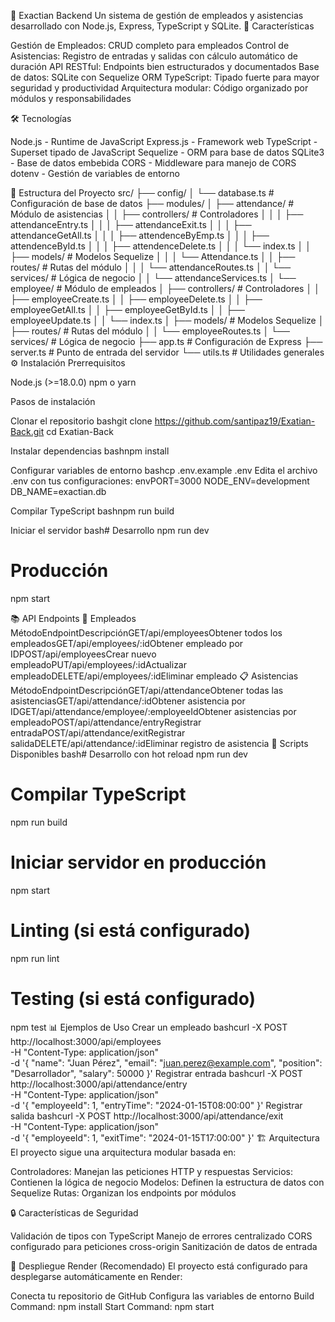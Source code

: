 🏢 Exactian Backend
Un sistema de gestión de empleados y asistencias desarrollado con Node.js, Express, TypeScript y SQLite.
🚀 Características

Gestión de Empleados: CRUD completo para empleados
Control de Asistencias: Registro de entradas y salidas con cálculo automático de duración
API RESTful: Endpoints bien estructurados y documentados
Base de datos: SQLite con Sequelize ORM
TypeScript: Tipado fuerte para mayor seguridad y productividad
Arquitectura modular: Código organizado por módulos y responsabilidades

🛠️ Tecnologías

Node.js - Runtime de JavaScript
Express.js - Framework web
TypeScript - Superset tipado de JavaScript
Sequelize - ORM para base de datos
SQLite3 - Base de datos embebida
CORS - Middleware para manejo de CORS
dotenv - Gestión de variables de entorno

📁 Estructura del Proyecto
src/
├── config/
│   └── database.ts          # Configuración de base de datos
├── modules/
│   ├── attendance/          # Módulo de asistencias
│   │   ├── controllers/     # Controladores
│   │   │   ├── attendanceEntry.ts
│   │   │   ├── attendanceExit.ts
│   │   │   ├── attendanceGetAll.ts
│   │   │   ├── attendenceByEmp.ts
│   │   │   ├── attendenceById.ts
│   │   │   ├── attendenceDelete.ts
│   │   │   └── index.ts
│   │   ├── models/          # Modelos Sequelize
│   │   │   └── Attendance.ts
│   │   ├── routes/          # Rutas del módulo
│   │   │   └── attendanceRoutes.ts
│   │   └── services/        # Lógica de negocio
│   │       └── attendanceServices.ts
│   └── employee/            # Módulo de empleados
│       ├── controllers/     # Controladores
│       │   ├── employeeCreate.ts
│       │   ├── employeeDelete.ts
│       │   ├── employeeGetAll.ts
│       │   ├── employeeGetById.ts
│       │   ├── employeeUpdate.ts
│       │   └── index.ts
│       ├── models/          # Modelos Sequelize
│       ├── routes/          # Rutas del módulo
│       │   └── employeeRoutes.ts
│       └── services/        # Lógica de negocio
├── app.ts                   # Configuración de Express
├── server.ts               # Punto de entrada del servidor
└── utils.ts                # Utilidades generales
⚙️ Instalación
Prerrequisitos

Node.js (>=18.0.0)
npm o yarn

Pasos de instalación

Clonar el repositorio
bashgit clone https://github.com/santipaz19/Exatian-Back.git
cd Exatian-Back

Instalar dependencias
bashnpm install

Configurar variables de entorno
bashcp .env.example .env
Edita el archivo .env con tus configuraciones:
envPORT=3000
NODE_ENV=development
DB_NAME=exactian.db

Compilar TypeScript
bashnpm run build

Iniciar el servidor
bash# Desarrollo
npm run dev

# Producción
npm start


📚 API Endpoints
👥 Empleados
MétodoEndpointDescripciónGET/api/employeesObtener todos los empleadosGET/api/employees/:idObtener empleado por IDPOST/api/employeesCrear nuevo empleadoPUT/api/employees/:idActualizar empleadoDELETE/api/employees/:idEliminar empleado
📋 Asistencias
MétodoEndpointDescripciónGET/api/attendanceObtener todas las asistenciasGET/api/attendance/:idObtener asistencia por IDGET/api/attendance/employee/:employeeIdObtener asistencias por empleadoPOST/api/attendance/entryRegistrar entradaPOST/api/attendance/exitRegistrar salidaDELETE/api/attendance/:idEliminar registro de asistencia
🔧 Scripts Disponibles
bash# Desarrollo con hot reload
npm run dev

# Compilar TypeScript
npm run build

# Iniciar servidor en producción
npm start

# Linting (si está configurado)
npm run lint

# Testing (si está configurado)
npm test
📊 Ejemplos de Uso
Crear un empleado
bashcurl -X POST http://localhost:3000/api/employees \
  -H "Content-Type: application/json" \
  -d '{
    "name": "Juan Pérez",
    "email": "juan.perez@example.com",
    "position": "Desarrollador",
    "salary": 50000
  }'
Registrar entrada
bashcurl -X POST http://localhost:3000/api/attendance/entry \
  -H "Content-Type: application/json" \
  -d '{
    "employeeId": 1,
    "entryTime": "2024-01-15T08:00:00"
  }'
Registrar salida
bashcurl -X POST http://localhost:3000/api/attendance/exit \
  -H "Content-Type: application/json" \
  -d '{
    "employeeId": 1,
    "exitTime": "2024-01-15T17:00:00"
  }'
🏗️ Arquitectura
El proyecto sigue una arquitectura modular basada en:

Controladores: Manejan las peticiones HTTP y respuestas
Servicios: Contienen la lógica de negocio
Modelos: Definen la estructura de datos con Sequelize
Rutas: Organizan los endpoints por módulos

🔒 Características de Seguridad

Validación de tipos con TypeScript
Manejo de errores centralizado
CORS configurado para peticiones cross-origin
Sanitización de datos de entrada

🚀 Despliegue
Render (Recomendado)
El proyecto está configurado para desplegarse automáticamente en Render:

Conecta tu repositorio de GitHub
Configura las variables de entorno
Build Command: npm install
Start Command: npm start
